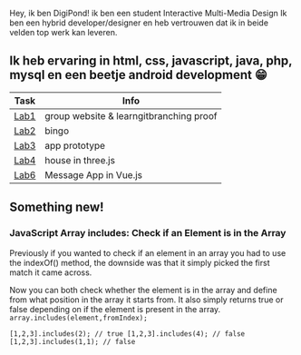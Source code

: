 Hey, ik ben DigiPond!
ik ben een student Interactive Multi-Media Design
Ik ben een hybrid developer/designer en heb vertrouwen dat ik in beide velden top werk kan leveren.

Ik heb ervaring in html, css, javascript, java, php, mysql en een beetje android development 😁
---
| Task | Info |
| ----------- | ----------- |
| [Lab1](https://github.com/R0754975/DEV5-LAB1.git) | group website & learngitbranching proof |
| [Lab2](https://github.com/R0754975/DEV5-LAB2) | bingo |
| [Lab3](https://github.com/R0754975/DEV5-LAB3) | app prototype |
| [Lab4](https://github.com/R0754975/DEV5-LAB4) | house in three.js |
| [Lab6](https://github.com/R0754975/DEV5_LAB6) | Message App in Vue.js |


## Something new!

### JavaScript Array includes: Check if an Element is in the Array

Previously if you wanted to check if an element in an array you had to use the indexOf() method, the downside was that it simply picked the first match it came across.

Now you can both check whether the element is in the array and define from what position in the array it starts from. It also simply returns true or false depending on if the element is present in the array.
	`array.includes(element,fromIndex);`
  
  `[1,2,3].includes(2); // true
   [1,2,3].includes(4); // false
   [1,2,3].includes(1,1); // false`
